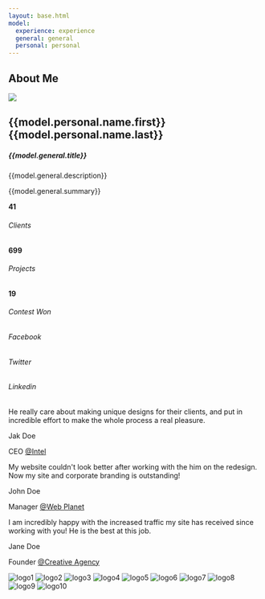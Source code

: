 ```yaml
---
layout: base.html
model: 
  experience: experience
  general: general
  personal: personal
---
```


<!-- About Section -->
<section id="about" class="section-content killPadBottom">
	<div class="container">
		<div class="row">
			<!-- Section title -->
			<div class="section-title item_bottom text-center">
				<h1 class="uppercase">About Me</h1>
	      <b class="v-line-md"></b>
			</div>
			<!-- End Section title -->
		</div>
	</div>
</section>
<section class="about">      
	<div class="image-container col-md-6 col-sm-6 col-xs-12 pull-left">
		<img src="{{gravatar.justinhyland}}?s=400" />
	</div>
	<div class="container about-content">
		<div class="row">
			<div class="col-md-5 col-md-offset-7 col-sm-6 col-sm-offset-6 col-xs-12 clearfix">
				<div class="name-title">
					<h2>{{model.personal.name.first}} {{model.personal.name.last}}</h2>
	        		<h5>{{model.general.title}}</h5>
					<!-- Your Name & Designation-->
				</div>
				<div class="">
					<p class="lead">
						{{model.general.description}}
					</p>
					<p>
						 {{model.general.summary}}
					</p>
					<!-- <img src="/assets/images/signature.png" alt="signature"/>
					YOUR SIGNATURE -->
				</div>
			</div>
		</div>
	</div>
</section>
<!-- End About Section -->
<!-- StatBoard & Social Container -->
<section class="statBoard">
	<div class="row no-margin-padding">
		<div class="col-sm-4 col-md-2 text-center pad-40 statBg">
			<div class="counter">
				<i class="fa fa-users icon-lg"></i>
				<strong>41</strong>
			</div>
			<h6>Clients</h6>
		</div>
		<div class="col-sm-4 col-md-2 text-center pad-40 alterBg">
			<div class="counter">
				<i class="fa fa-send icon-lg"></i>
				<strong>699</strong>
			</div>
			<h6>Projects</h6>
		</div>
		<div class="col-sm-4 col-md-2 text-center pad-40 statBg">
			<div class="counter">
				<i class="fa fa-trophy icon-lg"></i>
				<strong>19</strong>
			</div>
			<h6>Contest Won</h6>
		</div>
		<div class="col-sm-4 col-md-2 text-center pad-40 faceBook">
			<div class="social-icon-big">
				<a href="https://facebook.com/" target="_blank"><i class="fa fa-facebook"></i></a>
			</div>
			<h6>Facebook</h6>
		</div>
		<div class="col-sm-4 col-md-2 text-center pad-40 twitter">
			<div class="social-icon-big">
				<a href="https://plus.google.com/" target="_blank"><i class="fa fa-twitter"></i></a>
			</div>
			<h6>Twitter</h6>
		</div>
		<div class="col-sm-4 col-md-2 text-center pad-40 linkedin">
			<div class="social-icon-big">
				<a href="https://linkedin.com/" target="_blank"><i class="fa fa-linkedin"></i></a>
			</div>
			<h6>Linkedin</h6>
		</div>
	</div>
</section>
<!-- END StatBoard & Social Container -->
<!-- Skill Section -->
<section id="skill" class="section-content killPadBottom">
	<div class="container">
		<div class="row">
			<div class='col-md-5 col-sm-12'>
				<!-- Section Title -->
				<div class="alignRight" id="skill-category-details">
					<!--
					<h2 class="sub-heading uppercase">I Got The<br>
					<span class="hlite">Skills</span> & Expertise</h2>
	        <div class="separator-md right"></div>
					<h4 class="weight-300 font-alter text-light-dark">I mostly work on websites, logos, print stuffs and UI design. You can see what I have done for my clients. Lorem ipsum dolor sit amet consectetuer.</h4>
					-->
					<h2 id="skill-category-title" class="sub-heading uppercase"></h2>
					<h4 id="skill-category-summary" class="weight-300 font-alter text-light-dark"></h4>
				</div>
				<!-- End Section Title -->
			</div>
			<div class='col-md-7 col-sm-12 skillArea'>
				<section class="l-skill-nav">
					<!-- Skill Category -->
					<nav class="slide-effect">
						<!--
						<a href="#" data-hover="Design" data-skill="design" class="btn-skills"><span>Design</span></a>
						<a href="#" data-hover="Code" data-skill="code" class="btn-skills l-rMargin-20"><span>Code</span></a>
						-->
					</nav>
					<!-- End Skill Category -->
				</section>
				<!-- SkillBar -->
				<div id="pie-container">
					<div id="l-inhalt">
						<!--
						<div id="skill-bar1" class="bar">
							<h5 class="skill-caption">&nbsp;</h5>
						</div>
						<div id="skill-bar2" class="bar bar2">
							<h5 class="skill-caption">&nbsp;</h5>
						</div>
						<div id="skill-bar3" class="bar bar3">
							<h5 class="skill-caption">&nbsp;</h5>
						</div>
						<div id="skill-bar4" class="bar bar4">
							<h5 class="skill-caption">&nbsp;</h5>
						</div>
						<div id="skill-bar5" class="bar bar5">
							<h5 class="skill-caption">&nbsp;</h5>
						</div>
						-->
					</div>
				</div>
				<!-- End SkillBar -->
			</div>
		</div>
	</div>
</section>
<!-- End Skill Section -->
<!-- Testimonial Section==================================================== -->
<section id="testimonial" class="parallax">
<div class="parallax-overlay killPadBottom">
	<div class="container">
		<div class="row text-center">
			<div class="col-lg-8 col-lg-offset-2 col-md-8 col-md-offset-2 col-sm-8 col-sm-offset-2 col-xs-10 col-xs-offset-1">
				<h3 class="icon-md text-white"><i class="fa fa-comments-o"></i></h3>
				<div class="testimonial item_fade_in">
					<!--First Slide-->
					<div class="swiper-slide">
						<quote class="small text-white">
						<sup class="fa fa-quote-left"></sup>He really care about making unique designs for their clients, and put in incredible effort to make the whole process a real pleasure.<sup class="fa fa-quote-right"></sup>
						<p class="author">
							 Jak Doe
						</p>
						<p class="company">
							 CEO <a href="#">@Intel</a>
						</p>
						</quote>
					</div>
					<!--Second Slide-->
					<div class="swiper-slide">
						<quote class="small text-white">
						<sup class="fa fa-quote-left"></sup>My website couldn't look better after working with the him on the redesign. Now my site and corporate branding is outstanding!<sup class="fa fa-quote-right"></sup>
						<p class="author">
							 John Doe
						</p>
						<p class="company">
							 Manager <a href="#">@Web Planet</a>
						</p>
						</quote>
					</div>
					<!--Third Slide-->
					<div class="swiper-slide">
						<quote class="small text-white">
						<sup class="fa fa-quote-left"></sup>I am incredibly happy with the increased traffic my site has received since working with you! He is the best at this job.<sup class="fa fa-quote-right"></sup>
						<p class="author">
							 Jane Doe
						</p>
						<p class="company">
							 Founder <a href="#">@Creative Agency</a>
						</p>
						</quote>
					</div>
				</div>
				<!--/ .testimonial-wrapper -->
			</div>
		</div>
		<!--/ .row -->
	</div>
  <!-- Client Section -->
  <div class="container-fluid">
	<div class="row new-line text-center transDarkBg">
		<div class="col-md-8 col-md-offset-2 carrousel-container item_fade_in">
			<div id="client_carrousel" class="owl-carousel owl-theme owl-loaded">
				<!-- Client Logos -->
				<img src="/assets/images/clients/1.png" alt="logo1">
				<img src="/assets/images/clients/2.png" alt="logo2">
				<img src="/assets/images/clients/3.png" alt="logo3">
				<img src="/assets/images/clients/4.png" alt="logo4">
				<img src="/assets/images/clients/5.png" alt="logo5">
				<img src="/assets/images/clients/6.png" alt="logo6">
				<img src="/assets/images/clients/7.png" alt="logo7">
				<img src="/assets/images/clients/8.png" alt="logo8">
				<img src="/assets/images/clients/9.png" alt="logo9">
				<img src="/assets/images/clients/10.png" alt="logo10">
				<!-- End Client Logos -->
			</div>
		</div>
	</div>
</div>
<!-- End Client Section -->
</div>
</section>
<!-- End Testimonial Section=============================================== -->
